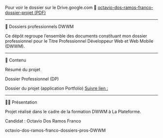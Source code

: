 Pour voir le dossier sur le Drive.google.com
📄 [octavio-dos-ramos-franco-dossier-projet (PDF)](https://drive.google.com/drive/folders/1DUO6sOKIQiXe2LL5uQlfvyWPBszpV9L5?usp=sharing)
____________________________________________________________________________________________________________________________

📂 Dossiers professionnels DWWM

Ce dépôt regroupe l’ensemble des documents constituant mon dossier professionnel pour le Titre Professionnel Développeur Web et Web Mobile (DWWM).

____________________________________________________________________________________________________________________________

📂 Contenu

Résumé du projet

Dossier Professionnel (DP)

Dossier du projet (application Portfolio) [Suivre lien :](https://drive.google.com/drive/folders/1DUO6sOKIQiXe2LL5uQlfvyWPBszpV9L5?usp=sharing)

____________________________________________________________________________________________________________________________

🧑‍💻 Présentation

Projet réalisé dans le cadre de la formation DWWM à La Plateforme.

Candidat : Octavio Dos Ramos Franco


octavio-dos-ramos-franco-dossiers-pros-DWWM
